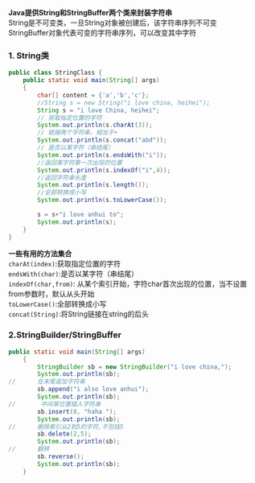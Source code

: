 **Java提供String和StringBuffer两个类来封装字符串**<br>
String是不可变类，一旦String对象被创建后，该字符串序列不可变<br>
StringBuffer对象代表可变的字符串序列，可以改变其中字符

### 1. String类
```java
public class StringClass {
    public static void main(String[] args)
    {
        char[] content = {'a','b','c'};
        //String s = new String("i love china, heihei");
        String s = "i love China, heihei";
        // 获取指定位置的字符
        System.out.println(s.charAt(3));
        // 链接两个字符串，相当于+
        System.out.println(s.concat("abd"));
        // 是否以某字符（串结尾）
        System.out.println(s.endsWith("i"));
        //返回某字符第一次出现的位置
        System.out.println(s.indexOf("i",4));
        //返回字符串长度
        System.out.println(s.length());
        //全部转换成小写
        System.out.println(s.toLowerCase());

        s = s+"i love anhui to";
        System.out.println(s);
    }
}
```
**一些有用的方法集合**<br>
`charAt(index)`:获取指定位置的字符<br>
`endsWith(char)`:是否以某字符（串结尾）<br>
`indexOf(char,from)`: 从某个索引开始，字符char首次出现的位置，当不设置from参数时，默认从头开始<br>
`toLowerCase()`:全部转换成小写<br>
`concat(String)`:将String链接在string的后头<br>

### 2.StringBuilder/StringBuffer
```java
public static void main(String[] args)
    {
        StringBuilder sb = new StringBuilder("i love china,");
        System.out.println(sb);
//      在末尾追加字符串
        sb.append("i also love anhui");
        System.out.println(sb);
//       中间某位置插入字符串
        sb.insert(0, "haha ");
        System.out.println(sb);
//      删除索引从2到5的字符,不包括5
        sb.delete(2,5);
        System.out.println(sb);
//      翻转
        sb.reverse();
        System.out.println(sb);
    }
```

